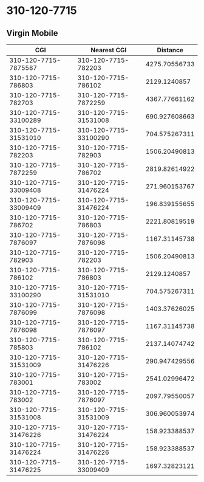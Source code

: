 # 310-120-7715
## Virgin Mobile


| CGI | Nearest CGI | Distance |
|-----|-------------|----------|
| 310-120-7715-7875587 | 310-120-7715-782203 | 4275.70556733 |
| 310-120-7715-786803 | 310-120-7715-786102 | 2129.1240857 |
| 310-120-7715-782703 | 310-120-7715-7872259 | 4367.77661162 |
| 310-120-7715-33100289 | 310-120-7715-31531008 | 690.927608663 |
| 310-120-7715-31531010 | 310-120-7715-33100290 | 704.575267311 |
| 310-120-7715-782203 | 310-120-7715-782903 | 1506.20490813 |
| 310-120-7715-7872259 | 310-120-7715-786702 | 2819.82614922 |
| 310-120-7715-33009408 | 310-120-7715-31476224 | 271.960153767 |
| 310-120-7715-33009409 | 310-120-7715-31476224 | 196.839155655 |
| 310-120-7715-786702 | 310-120-7715-786803 | 2221.80819519 |
| 310-120-7715-7876097 | 310-120-7715-7876098 | 1167.31145738 |
| 310-120-7715-782903 | 310-120-7715-782203 | 1506.20490813 |
| 310-120-7715-786102 | 310-120-7715-786803 | 2129.1240857 |
| 310-120-7715-33100290 | 310-120-7715-31531010 | 704.575267311 |
| 310-120-7715-7876099 | 310-120-7715-7876098 | 1403.37626025 |
| 310-120-7715-7876098 | 310-120-7715-7876097 | 1167.31145738 |
| 310-120-7715-785803 | 310-120-7715-786102 | 2137.14074742 |
| 310-120-7715-31531009 | 310-120-7715-31476226 | 290.947429556 |
| 310-120-7715-783001 | 310-120-7715-783002 | 2541.02996472 |
| 310-120-7715-783002 | 310-120-7715-7876097 | 2097.79550057 |
| 310-120-7715-31531008 | 310-120-7715-31531009 | 306.960053974 |
| 310-120-7715-31476226 | 310-120-7715-31476224 | 158.923388537 |
| 310-120-7715-31476224 | 310-120-7715-31476226 | 158.923388537 |
| 310-120-7715-31476225 | 310-120-7715-33009409 | 1697.32823121 |
